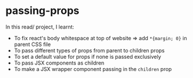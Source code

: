 # passing-props

In this read/ project, I learnt:
- To fix react's body whitespace at top of website => add `*{margin; 0}` in parent CSS file
- To pass different types of props from parent to children props
- To set a default value for props if none is passed exclusively
- To pass JSX components as children
- To make a JSX wrapper component passing in the `children` prop 